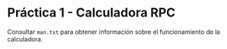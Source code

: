 # Práctica 1 - Calculadora RPC

Consultar `man.txt` para obtener información sobre el funcionamiento de la calculadora.
